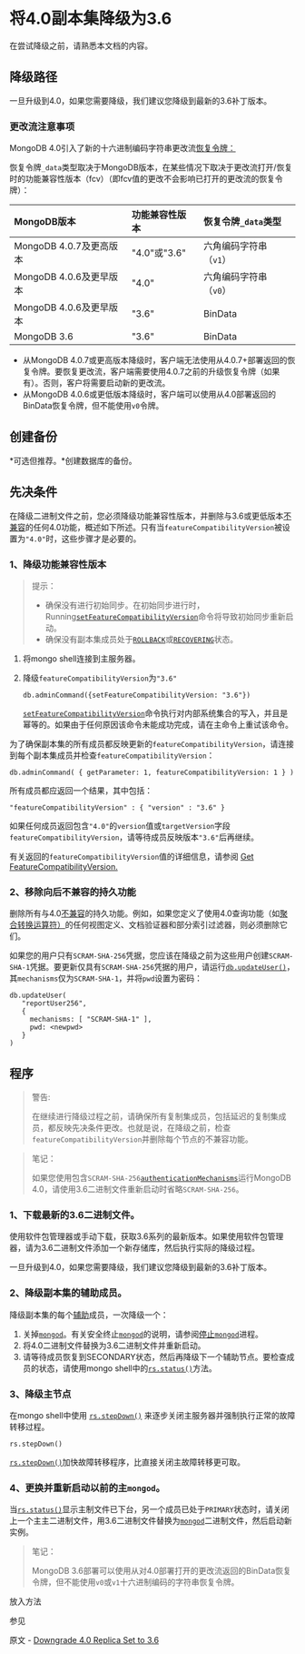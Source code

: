 #  将4.0副本集降级为3.6

在尝试降级之前，请熟悉本文档的内容。

## 降级路径

一旦升级到4.0，如果您需要降级，我们建议您降级到最新的3.6补丁版本。

### 更改流注意事项

MongoDB 4.0引入了新的十六进制编码字符串更改流[恢复令牌：](https://www.mongodb.com/docs/upcoming/changeStreams/#std-label-change-stream-resume-token)

恢复令牌`_data`类型取决于MongoDB版本，在某些情况下取决于更改流打开/恢复时的功能兼容性版本（fcv）（即fcv值的更改不会影响已打开的更改流的恢复令牌）：

| MongoDB版本             | 功能兼容性版本 | 恢复令牌`_data`类型    |
| :---------------------- | :------------- | :--------------------- |
| MongoDB 4.0.7及更高版本 | "4.0"或"3.6"   | 六角编码字符串（`v1`） |
| MongoDB 4.0.6及更早版本 | "4.0"          | 六角编码字符串（`v0`） |
| MongoDB 4.0.6及更早版本 | "3.6"          | BinData                |
| MongoDB 3.6             | "3.6"          | BinData                |

* 从MongoDB 4.0.7或更高版本降级时，客户端无法使用从4.0.7+部署返回的恢复令牌。要恢复更改流，客户端需要使用4.0.7之前的升级恢复令牌（如果有）。否则，客户将需要启动新的更改流。
* 从MongoDB 4.0.6或更低版本降级时，客户端可以使用从4.0部署返回的BinData恢复令牌，但不能使用`v0`令牌。

## 创建备份

*可选但推荐。*创建数据库的备份。

## 先决条件

在降级二进制文件之前，您必须降级功能兼容性版本，并删除与3.6或更低版本[不兼容](https://www.mongodb.com/docs/upcoming/release-notes/4.0-compatibility/#std-label-4.0-compatibility-enabled)的任何4.0功能，概述如下所述。只有当`featureCompatibilityVersion`被设置为`"4.0"`时，这些步骤才是必要的。

### 1、降级功能兼容性版本

> 提示：
>
> - 确保没有进行初始同步。在初始同步进行时，Running[`setFeatureCompatibilityVersion`](https://www.mongodb.com/docs/upcoming/reference/command/setFeatureCompatibilityVersion/#mongodb-dbcommand-dbcmd.setFeatureCompatibilityVersion)命令将导致初始同步重新启动。
> - 确保没有副本集成员处于[`ROLLBACK`](https://www.mongodb.com/docs/upcoming/reference/replica-states/#mongodb-replstate-replstate.ROLLBACK)或[`RECOVERING`](https://www.mongodb.com/docs/upcoming/reference/replica-states/#mongodb-replstate-replstate.RECOVERING)状态。

1. 将mongo shell连接到主服务器。

2. 降级`featureCompatibilityVersion`为`"3.6"`

   ```
   db.adminCommand({setFeatureCompatibilityVersion: "3.6"})
   ```

   [`setFeatureCompatibilityVersion`](https://www.mongodb.com/docs/upcoming/reference/command/setFeatureCompatibilityVersion/#mongodb-dbcommand-dbcmd.setFeatureCompatibilityVersion)命令执行对内部系统集合的写入，并且是幂等的。如果由于任何原因该命令未能成功完成，请在主命令上重试该命令。

为了确保副本集的所有成员都反映更新的`featureCompatibilityVersion`，请连接到每个副本集成员并检查`featureCompatibilityVersion`：

```
db.adminCommand( { getParameter: 1, featureCompatibilityVersion: 1 } )
```

所有成员都应返回一个结果，其中包括：

```
"featureCompatibilityVersion" : { "version" : "3.6" }
```

如果任何成员返回包含`"4.0"`的`version`值或`targetVersion`字段`featureCompatibilityVersion`，请等待成员反映版本`"3.6"`后再继续。

有关返回的`featureCompatibilityVersion`值的详细信息，请参阅 [Get FeatureCompatibilityVersion.](https://www.mongodb.com/docs/upcoming/reference/command/setFeatureCompatibilityVersion/#std-label-view-fcv)

### 2、移除向后不兼容的持久功能

删除所有与4.0[不兼容](https://www.mongodb.com/docs/upcoming/release-notes/4.0-compatibility/#std-label-4.0-compatibility-enabled)的持久功能。例如，如果您定义了使用4.0查询功能（如[聚合转换运算符）](https://www.mongodb.com/docs/upcoming/release-notes/4.0/#std-label-4.0-agg-type-conversion)的任何视图定义、文档验证器和部分索引过滤器，则必须删除它们。

如果您的用户只有`SCRAM-SHA-256`凭据，您应该在降级之前为这些用户创建`SCRAM-SHA-1`凭据。要更新仅具有`SCRAM-SHA-256`凭据的用户，请运行[`db.updateUser()`](https://www.mongodb.com/docs/upcoming/reference/method/db.updateUser/#mongodb-method-db.updateUser)，其`mechanisms`仅为`SCRAM-SHA-1`，并将`pwd`设置为密码：

```shell
db.updateUser(
   "reportUser256",
   {
     mechanisms: [ "SCRAM-SHA-1" ],
     pwd: <newpwd>
   }
)
```

## 程序

> 警告:
>
> 在继续进行降级过程之前，请确保所有复制集成员，包括延迟的复制集成员，都反映先决条件更改。也就是说，在降级之前，检查`featureCompatibilityVersion`并删除每个节点的不兼容功能。

> 笔记：
>
> 如果您使用包含`SCRAM-SHA-256`[`authenticationMechanisms`](https://www.mongodb.com/docs/upcoming/reference/parameters/#mongodb-parameter-param.authenticationMechanisms)运行MongoDB 4.0，请使用3.6二进制文件重新启动时省略`SCRAM-SHA-256`。

### 1、下载最新的3.6二进制文件。

使用软件包管理器或手动下载，获取3.6系列的最新版本。如果使用软件包管理器，请为3.6二进制文件添加一个新存储库，然后执行实际的降级过程。

一旦升级到4.0，如果您需要降级，我们建议您降级到最新的3.6补丁版本。

### 2、降级副本集的辅助成员。

降级副本集的每个[辅助](https://www.mongodb.com/docs/upcoming/reference/glossary/#std-term-secondary)成员，一次降级一个：

1. 关掉[`mongod`](https://www.mongodb.com/docs/upcoming/reference/program/mongod/#mongodb-binary-bin.mongod)。有关安全终止[`mongod`](https://www.mongodb.com/docs/upcoming/tutorial/manage-mongodb-processes/#std-label-terminate-mongod-processes)的说明，请参阅[停止](https://www.mongodb.com/docs/upcoming/tutorial/manage-mongodb-processes/#std-label-terminate-mongod-processes)[`mongod`](https://www.mongodb.com/docs/upcoming/reference/program/mongod/#mongodb-binary-bin.mongod)进程。
2. 将4.0二进制文件替换为3.6二进制文件并重新启动。
3. 请等待成员恢复到SECONDARY状态，然后再降级下一个辅助节点。要检查成员的状态，请使用mongo shell中的[`rs.status()`](https://www.mongodb.com/docs/upcoming/reference/method/rs.status/#mongodb-method-rs.status)方法。

### 3、降级主节点

在mongo shell中使用 [`rs.stepDown()`](https://www.mongodb.com/docs/upcoming/reference/method/rs.stepDown/#mongodb-method-rs.stepDown) 来逐步关闭主服务器并强制执行正常的故障转移过程。

```
rs.stepDown()
```

[`rs.stepDown()`](https://www.mongodb.com/docs/upcoming/reference/method/rs.stepDown/#mongodb-method-rs.stepDown)加快故障转移程序，比直接关闭主故障转移更可取。

### 4、更换并重新启动以前的主`mongod`。

当[`rs.status()`](https://www.mongodb.com/docs/upcoming/reference/method/rs.status/#mongodb-method-rs.status)显示主制文件已下台，另一个成员已处于`PRIMARY`状态时，请关闭上一个主主二进制文件，用3.6二进制文件替换为[`mongod`](https://www.mongodb.com/docs/upcoming/reference/program/mongod/#mongodb-binary-bin.mongod)二进制文件，然后启动新实例。

> 笔记：
>
> MongoDB 3.6部署可以使用从对4.0部署打开的更改流返回的BinData恢复令牌，但不能使用`v0`或`v1`十六进制编码的字符串恢复令牌。

放入方法



 参见

原文 - [Downgrade 4.0 Replica Set to 3.6]( https://docs.mongodb.com/manual/release-notes/4.0-downgrade-replica-set/ )


